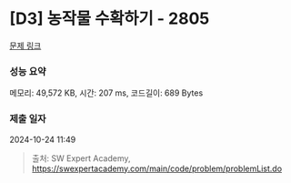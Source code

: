 # [D3] 농작물 수확하기 - 2805 

[문제 링크](https://swexpertacademy.com/main/code/problem/problemDetail.do?contestProbId=AV7GLXqKAWYDFAXB) 

### 성능 요약

메모리: 49,572 KB, 시간: 207 ms, 코드길이: 689 Bytes

### 제출 일자

2024-10-24 11:49



> 출처: SW Expert Academy, https://swexpertacademy.com/main/code/problem/problemList.do